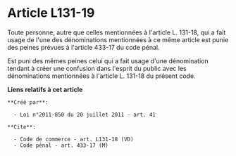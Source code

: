 # Article L131-19

Toute personne, autre que celles mentionnées à l'article L. 131-18, qui a fait usage de l'une des dénominations mentionnées à
ce même article est punie des peines prévues à l'article 433-17 du code pénal. 

Est puni des mêmes peines celui qui a fait usage d'une dénomination tendant à créer une confusion dans l'esprit du public
avec les dénominations mentionnées à l'article L. 131-18 du présent code.

**Liens relatifs à cet article**

	**Créé par**:

	  - Loi n°2011-850 du 20 juillet 2011 - art. 41

	**Cite**:

	  - Code de commerce - art. L131-18 (VD)
	  - Code pénal - art. 433-17 (M)
